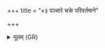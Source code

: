 +++
title = "०३ पञ्चारे चक्रे परिवर्तमाने"

+++
<details><summary>मूलम् (GR)</summary>

पञ्चारे चक्रे परिवर्तमाने  
तस्मिन्न् आ तस्थुर् भुवनानि विश्वा ।  
तस्य नाक्षस् तप्यते भूरिभारः  
सनाद् एव न छिद्यते सनाभिः ॥
</details>